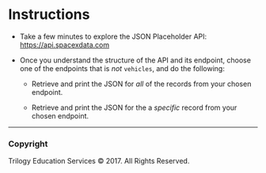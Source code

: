 # Instructions

* Take a few minutes to explore the JSON Placeholder API: <https://api.spacexdata.com>

* Once you understand the structure of the API and its endpoint, choose one of the endpoints that is _not_ `vehicles`, and do the following:

  * Retrieve and print the JSON for _all_ of the records from your chosen endpoint.

  * Retrieve and print the JSON for the a _specific_ record from your chosen endpoint.

- - -

### Copyright

Trilogy Education Services © 2017. All Rights Reserved.
